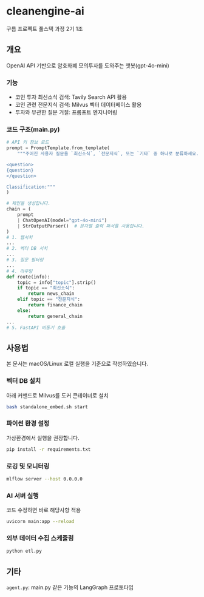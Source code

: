 # cleanengine-ai
구름 프로펙트 풀스택 과정 2기 1조
## 개요
OpenAI API 기반으로 암호화폐 모의투자를 도와주는 챗봇(gpt-4o-mini) 
### 기능
- 코인 투자 최신소식 검색: Tavily Search API 활용
- 코인 관련 전문지식 검색: Milvus 벡터 데이터베이스 활용
- 투자와 무관한 질문 거절: 프롬프트 엔지니어링
### 코드 구조(main.py)
```python
# API 키 정보 로드
prompt = PromptTemplate.from_template(
    """주어진 사용자 질문을 `최신소식`, `전문지식`, 또는 `기타` 중 하나로 분류하세요. 한 단어 이상으로 응답하지 마세요.

<question>
{question}
</question>

Classification:"""
)

# 체인을 생성합니다.
chain = (
    prompt
    | ChatOpenAI(model="gpt-4o-mini")
    | StrOutputParser()  # 문자열 출력 파서를 사용합니다.
)
# 1. 웹서치
...
# 2. 벡터 DB 서치
...
# 3. 질문 필터링
...
# 4. 라우팅
def route(info):
    topic = info["topic"].strip()
    if topic == "최신소식":
        return news_chain
    elif topic == "전문지식":
        return finance_chain  
    else:
        return general_chain
...
# 5. FastAPI 비동기 호출
```
## 사용법
본 문서는 macOS/Linux 로컬 실행을 기준으로 작성하였습니다.
### 벡터 DB 설치
아래 커맨드로 Milvus를 도커 콘테이너로 설치
```sh
bash standalone_embed.sh start
```
### 파이썬 환경 설정
가상환경에서 실행을 권장합니다.
```sh
pip install -r requirements.txt
```
### 로깅 및 모니터링
```sh
mlflow server --host 0.0.0.0
```
### AI 서버 실행
코드 수정하면 바로 해당사항 적용
```sh
uvicorn main:app --reload
```
### 외부 데이터 수집 스케줄링
```sh
python etl.py
```
## 기타
`agent.py`: main.py 같은 기능의 LangGraph 프로토타입
